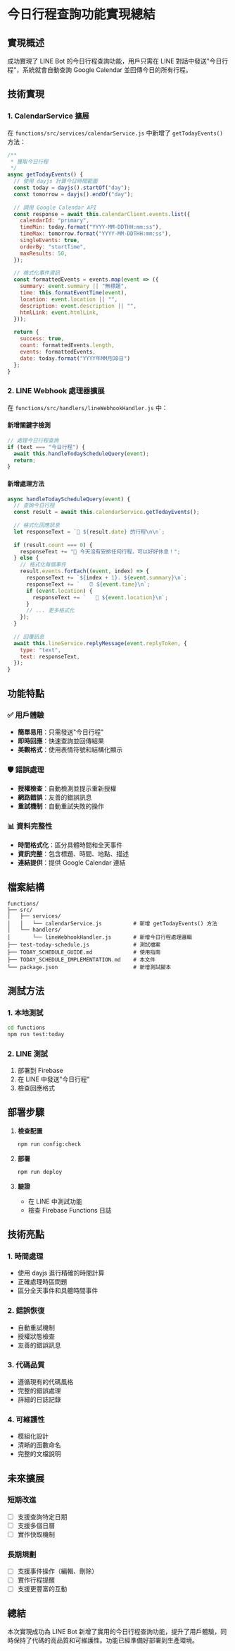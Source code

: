 # 今日行程查詢功能實現總結

## 實現概述

成功實現了 LINE Bot 的今日行程查詢功能，用戶只需在 LINE 對話中發送"今日行程"，系統就會自動查詢 Google Calendar 並回傳今日的所有行程。

## 技術實現

### 1. CalendarService 擴展

在 `functions/src/services/calendarService.js` 中新增了 `getTodayEvents()` 方法：

```javascript
/**
 * 獲取今日行程
 */
async getTodayEvents() {
  // 使用 dayjs 計算今日時間範圍
  const today = dayjs().startOf("day");
  const tomorrow = dayjs().endOf("day");
  
  // 調用 Google Calendar API
  const response = await this.calendarClient.events.list({
    calendarId: "primary",
    timeMin: today.format("YYYY-MM-DDTHH:mm:ss"),
    timeMax: tomorrow.format("YYYY-MM-DDTHH:mm:ss"),
    singleEvents: true,
    orderBy: "startTime",
    maxResults: 50,
  });
  
  // 格式化事件資訊
  const formattedEvents = events.map(event => ({
    summary: event.summary || "無標題",
    time: this.formatEventTime(event),
    location: event.location || "",
    description: event.description || "",
    htmlLink: event.htmlLink,
  }));
  
  return {
    success: true,
    count: formattedEvents.length,
    events: formattedEvents,
    date: today.format("YYYY年MM月DD日")
  };
}
```

### 2. LINE Webhook 處理器擴展

在 `functions/src/handlers/lineWebhookHandler.js` 中：

#### 新增關鍵字檢測
```javascript
// 處理今日行程查詢
if (text === "今日行程") {
  await this.handleTodayScheduleQuery(event);
  return;
}
```

#### 新增處理方法
```javascript
async handleTodayScheduleQuery(event) {
  // 查詢今日行程
  const result = await this.calendarService.getTodayEvents();
  
  // 格式化回應訊息
  let responseText = `📅 ${result.date} 的行程\n\n`;
  
  if (result.count === 0) {
    responseText += "🎉 今天沒有安排任何行程，可以好好休息！";
  } else {
    // 格式化每個事件
    result.events.forEach((event, index) => {
      responseText += `${index + 1}. ${event.summary}\n`;
      responseText += `   ⏰ ${event.time}\n`;
      if (event.location) {
        responseText += `   📍 ${event.location}\n`;
      }
      // ... 更多格式化
    });
  }
  
  // 回覆訊息
  await this.lineService.replyMessage(event.replyToken, {
    type: "text",
    text: responseText,
  });
}
```

## 功能特點

### ✅ 用戶體驗
- **簡單易用**：只需發送"今日行程"
- **即時回應**：快速查詢並回傳結果
- **美觀格式**：使用表情符號和結構化顯示

### 🛡️ 錯誤處理
- **授權檢查**：自動檢測並提示重新授權
- **網路錯誤**：友善的錯誤訊息
- **重試機制**：自動重試失敗的操作

### 📊 資料完整性
- **時間格式化**：區分具體時間和全天事件
- **資訊完整**：包含標題、時間、地點、描述
- **連結提供**：提供 Google Calendar 連結

## 檔案結構

```
functions/
├── src/
│   ├── services/
│   │   └── calendarService.js          # 新增 getTodayEvents() 方法
│   └── handlers/
│       └── lineWebhookHandler.js       # 新增今日行程處理邏輯
├── test-today-schedule.js              # 測試檔案
├── TODAY_SCHEDULE_GUIDE.md             # 使用指南
├── TODAY_SCHEDULE_IMPLEMENTATION.md    # 本文件
└── package.json                        # 新增測試腳本
```

## 測試方法

### 1. 本地測試
```bash
cd functions
npm run test:today
```

### 2. LINE 測試
1. 部署到 Firebase
2. 在 LINE 中發送"今日行程"
3. 檢查回應格式

## 部署步驟

1. **檢查配置**
   ```bash
   npm run config:check
   ```

2. **部署**
   ```bash
   npm run deploy
   ```

3. **驗證**
   - 在 LINE 中測試功能
   - 檢查 Firebase Functions 日誌

## 技術亮點

### 1. 時間處理
- 使用 dayjs 進行精確的時間計算
- 正確處理時區問題
- 區分全天事件和具體時間事件

### 2. 錯誤恢復
- 自動重試機制
- 授權狀態檢查
- 友善的錯誤訊息

### 3. 代碼品質
- 遵循現有的代碼風格
- 完整的錯誤處理
- 詳細的日誌記錄

### 4. 可維護性
- 模組化設計
- 清晰的函數命名
- 完整的文檔說明

## 未來擴展

### 短期改進
- [ ] 支援查詢特定日期
- [ ] 支援多個日曆
- [ ] 實作快取機制

### 長期規劃
- [ ] 支援事件操作（編輯、刪除）
- [ ] 實作行程提醒
- [ ] 支援更豐富的互動

## 總結

本次實現成功為 LINE Bot 新增了實用的今日行程查詢功能，提升了用戶體驗，同時保持了代碼的高品質和可維護性。功能已經準備好部署到生產環境。 